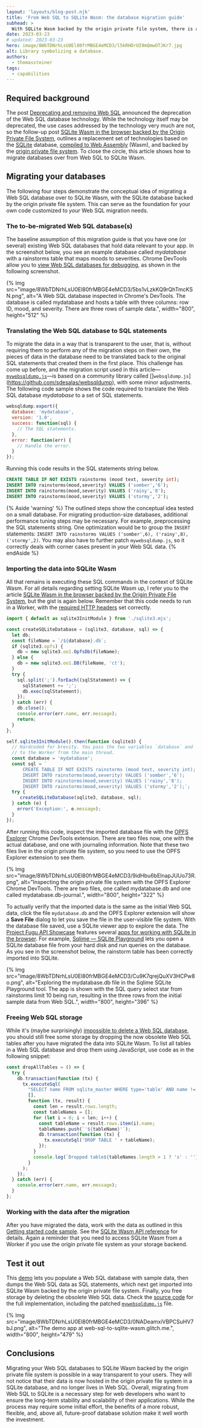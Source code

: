 ```yaml
---
layout: 'layouts/blog-post.njk'
title: 'From Web SQL to SQLite Wasm: the database migration guide'
subhead: >
  With SQLite Wasm backed by the origin private file system, there is a versatile replacement for the deprecated Web SQL database technology. This article is a guide to migrating your data from Web SQL to SQLite Wasm.
date: 2023-03-23
# updated: 2023-03-23
hero: image/8WbTDNrhLsU0El80frMBGE4eMCD3/l5kRHOrUI9mQmwOTJKr7.jpg
alt: Library symbolizing a database.
authors:
  - thomassteiner
tags:
  - capabilities
---
```


## Required background

The post [Deprecating and removing Web SQL](/blog/deprecating-web-sql/) announced the deprecation of the Web SQL database technology. While the technology itself may be deprecated, the use cases addressed by the technology very much are not, so the follow-up post [SQLite Wasm in the browser backed by the Origin Private File System](/blog/sqlite-wasm-in-the-browser-backed-by-the-origin-private-file-system/), outlines a replacement set of technologies based on the [SQLite](https://sqlite.org/) database, [compiled to Web Assembly](https://sqlite.org/wasm) (Wasm), and backed by the [origin private file system](https://developer.mozilla.org/docs/Web/API/File_System_Access_API#origin_private_file_system). To close the circle, this article shows how to migrate databases over from Web SQL to SQLite Wasm.

## Migrating your databases

The following four steps demonstrate the conceptual idea of migrating a Web SQL database over to SQLite Wasm, with the SQLite database backed by the origin private file system. This can serve as the foundation for your own code customized to _your_ Web SQL migration needs.

### The to-be-migrated Web SQL database(s)
The baseline assumption of this migration guide is that you have one (or several) existing Web SQL databases that hold data relevant to your app. In the screenshot below, you see an example database called _mydatabase_ with a rainstorms table that maps moods to severities. Chrome DevTools allow you to [view Web SQL databases for debugging](/docs/devtools/storage/websql/#view), as shown in the following screenshot.

{% Img src="image/8WbTDNrhLsU0El80frMBGE4eMCD3/5bs1vLzkKQ9rQhTmcKSN.png", alt="A Web SQL database inspected in Chrome's DevTools. The database is called mydatabase and hosts a table with three columns: row ID, mood, and severity. There are three rows of sample data.", width="800", height="512" %}

### Translating the Web SQL database to SQL statements

To migrate the data in a way that is transparent to the user, that is, without requiring them to perform any of the migration steps on their own, the pieces of data in the database need to be translated back to the original SQL statements that created them in the first place. This challenge has come up before, and the migration script used in this article—[`mywebsqldump.js`](https://web-sql-to-sqlite-wasm.glitch.me/mywebsqldump.js)—is based on a community library called []`websqldump.js`](https://github.com/sdesalas/websqldump), with some minor adjustments. The following code sample shows the code required to translate the Web SQL database _mydatabase_ to a set of SQL statements.

```js
websqldump.export({
  database: 'mydatabase',
  version: '1.0',
  success: function(sql) {
    // The SQL statements.
  },
  error: function(err) {
    // Handle the error.
  }
});
```

Running this code results in the SQL statements string below.

```sql
CREATE TABLE IF NOT EXISTS rainstorms (mood text, severity int);
INSERT INTO rainstorms(mood,severity) VALUES ('somber','6');
INSERT INTO rainstorms(mood,severity) VALUES ('rainy','8');
INSERT INTO rainstorms(mood,severity) VALUES ('stormy','2');
```

{% Aside 'warning' %}
The outlined steps show the conceptual idea tested on a small database. For migrating production-size databases, additional performance tuning steps may be necessary. For example, preprocessing the SQL statements string. One optimization would be to group the `INSERT` statements: `INSERT INTO rainstorms VALUES ('somber',6), ('rainy',8), ('stormy',2)`. You may also have to further patch `mywebsqldump.js`, so it correctly deals with corner cases present in _your_ Web SQL data.
{% endAside %}

### Importing the data into SQLite Wasm

All that remains is executing these SQL commands in the context of SQLite Wasm. For all details regarding setting SQLite Wasm up, I refer you to the article [SQLite Wasm in the browser backed by the Origin Private File System](/blog/sqlite-wasm-in-the-browser-backed-by-the-origin-private-file-system/), but the gist is again below. Remember that this code needs to run in a Worker, with the [required HTTP headers](/blog/sqlite-wasm-in-the-browser-backed-by-the-origin-private-file-system/#setting-the-required-headers) set correctly.

```js
import { default as sqlite3InitModule } from './sqlite3.mjs';

const createSQLiteDatabase = (sqlite3, database, sql) => {
  let db;
  const fileName = `/${database}.db`;
  if (sqlite3.opfs) {
    db = new sqlite3.oo1.OpfsDb(fileName);
  } else {
    db = new sqlite3.oo1.DB(fileName, 'ct');
  }
  try {
    sql.split(';').forEach((sqlStatement) => {
      sqlStatement += ';';
      db.exec(sqlStatement);
    });
  } catch (err) {
    db.close();
    console.error(err.name, err.message);
    return;
  }
};

self.sqlite3InitModule().then(function (sqlite3) {
  // Hardcoded for brevity. You pass the two variables `database` and `sql`
  // to the Worker from the main thread.
  const database = 'mydatabase';
  const sql = `
      CREATE TABLE IF NOT EXISTS rainstorms (mood text, severity int);
      INSERT INTO rainstorms(mood,severity) VALUES ('somber','6');
      INSERT INTO rainstorms(mood,severity) VALUES ('rainy','8');
      INSERT INTO rainstorms(mood,severity) VALUES ('stormy','2');`;
  try {
     createSQLiteDatabase(sqlite3, database, sql);
  } catch (e) {
    error('Exception:', e.message);
  }
});
```

After running this code, inspect the imported database file with the [OPFS Explorer](https://chrome.google.com/webstore/detail/opfs-explorer/acndjpgkpaclldomagafnognkcgjignd) Chrome DevTools extension. There are two files now, one with the actual database, and one with journaling information. Note that these two files live in the origin private file system, so you need to use the OPFS Explorer extension to see them.

{% Img src="image/8WbTDNrhLsU0El80frMBGE4eMCD3/9idHbu6bElnapJUUo73R.png", alt="Inspecting the origin private file system with the OPFS Explorer Chrome DevTools. There are two files, one called mydatabase.db and one called mydatabase.db-journal.", width="800", height="322" %}

To actually verify that the imported data is the same as the initial Web SQL data, click the file `mydatabase.db` and the OPFS Explorer extension will show a **Save File** dialog to let you save the file in the user-visible file system. With the database file saved, use a SQLite viewer app to explore the data. The [Project Fugu API Showcase](/fugu-showcase/) features several [apps for working with SQLite in the browser](/fugu-showcase/#sqlite). For example, [Sqlime — SQLite Playground](https://sqlime.org/) lets you open a SQLite database file from your hard disk and run queries on the database. As you see in the screenshot below, the rainstorm table has been correctly imported into SQLite.

{% Img src="image/8WbTDNrhLsU0El80frMBGE4eMCD3/Cu9K7qrejQuXV3HCPw8o.png", alt="Exploring the mydatabase.db file in the Sqlime SQLite Playground tool. The app is shown with the SQL query select star from rainstorms limit 10 being run, resulting in the three rows from the initial sample data from Web SQL.", width="800", height="396" %}

### Freeing Web SQL storage

While it's (maybe surprisingly) [impossible to delete a Web SQL database](https://www.w3.org/TR/webdatabase/#:~:text=There%20is%20no%20way%20to%20enumerate%20or%20delete%20the%20databases%20available%20for%20an%20origin%20from%20this%20API.), you should still free some storage by dropping the now obsolete Web SQL tables after you have migrated the data into SQLite Wasm. To list all tables in a Web SQL database and drop them using JavaScript, use code as in the following snippet:

```js
const dropAllTables = () => {
  try {
    db.transaction(function (tx) {
      tx.executeSql(
        "SELECT name FROM sqlite_master WHERE type='table' AND name !='__WebKitDatabaseInfoTable__'",
        [],
        function (tx, result) {
          const len = result.rows.length;
          const tableNames = [];
          for (let i = 0; i < len; i++) {
            const tableName = result.rows.item(i).name;
            tableNames.push(`'${tableName}'`);
            db.transaction(function (tx) {
              tx.executeSql('DROP TABLE ' + tableName);
            });
          }
          console.log(`Dropped table${tableNames.length > 1 ? 's' : ''}: ${tableNames.join(', ')}.`);
        }
      );
    });
  } catch (err) {
    console.error(err.name, err.message);
  }
};
```

### Working with the data after the migration

After you have migrated the data, work with the data as outlined in this [Getting started code sample](/blog/sqlite-wasm-in-the-browser-backed-by-the-origin-private-file-system/#getting-started-code-sample). See the [SQLite Wasm API reference](https://sqlite.org/wasm/doc/trunk/api-index.md) for details. Again a reminder that you need to access SQLite Wasm from a Worker if you use the origin private file system as your storage backend.

## Test it out

This [demo](https://web-sql-to-sqlite-wasm.glitch.me/) lets you populate a Web SQL database with sample data, then dumps the Web SQL data as SQL statements, which next get imported into SQLite Wasm backed by the origin private file system. Finally, you free storage by deleting the obsolete Web SQL data. Check the [source code](https://glitch.com/edit/#!/web-sql-to-sqlite-wasm) for the full implementation, including the patched [`mywebsqldump.js`](https://web-sql-to-sqlite-wasm.glitch.me/mywebsqldump.js) file.

{% Img src="image/8WbTDNrhLsU0El80frMBGE4eMCD3/0NADeamxiVBPCSuHV7bJ.png", alt="The demo app at web-sql-to-sqlite-wasm.glitch.me.", width="800", height="479" %}

## Conclusions

Migrating your Web SQL databases to SQLite Wasm backed by the origin private file system is possible in a way transparent to your users. They will not notice that their data is now hosted in the origin private file system in a SQLite database, and no longer lives in Web SQL. Overall, migrating from Web SQL to SQLite is a necessary step for web developers who want to ensure the long-term stability and scalability of their applications. While the process may require some initial effort, the benefits of a more robust, flexible, and, above all, future-proof database solution make it well worth the investment.
